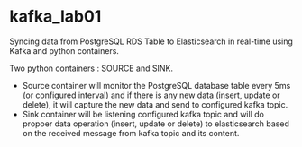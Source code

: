 # kafka_lab01
Syncing data from PostgreSQL RDS Table to Elasticsearch in real-time using Kafka and python containers.  

Two python containers :  SOURCE and SINK. 
- Source container will monitor the PostgreSQL database table every 5ms (or configured interval) and if there is any new data (insert, update or delete), it will capture the new data and send to configured kafka topic.
- Sink container will be listening configured kafka topic and will do propoer data operation (insert, update or delete) to elasticsearch based on the received message from kafka topic and its content.

